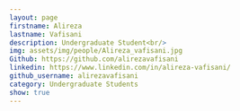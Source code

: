 ```yaml
---
layout: page
firstname: Alireza
lastname: Vafisani
description: Undergraduate Student<br/>
img: assets/img/people/Alireza_vafisani.jpg
Github: https://github.com/alirezavafisani
linkedin: https://www.linkedin.com/in/alireza-vafisani/
github_username: alirezavafisani
category: Undergraduate Students
show: true
---
```

